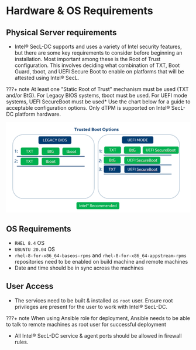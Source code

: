 # Hardware & OS Requirements

## Physical Server requirements

* Intel® SecL-DC  supports and uses a variety of Intel security features, but there are some key requirements to consider before beginning an installation. Most important among these is the Root of Trust configuration. This involves deciding what combination of TXT, Boot Guard, tboot, and UEFI Secure Boot to enable on platforms that will be attested using Intel® SecL.

???+ note 
    At least one "Static Root of Trust" mechanism must be used (TXT and/or BtG). For Legacy BIOS systems, tboot must be used. For UEFI mode systems, UEFI SecureBoot must be used* Use the chart below for a guide to acceptable configuration options. Only dTPM is supported on Intel® SecL-DC platform hardware. 

  ![hardware-options](./images/trusted-boot-options.PNG)

## OS Requirements

* `RHEL 8.4` OS
* `UBUNTU 20.04` OS
* `rhel-8-for-x86_64-baseos-rpms` and `rhel-8-for-x86_64-appstream-rpms` repositories need to be enabled on build machine and remote machines
* Date and time should be in sync across the machines


## User Access

* The services need to be built & installed as `root` user. Ensure root privileges are present for the user to work with Intel® SecL-DC.
  
???+ note 
    When using Ansible role for deployment, Ansible needs to be able to talk to remote machines as root user for successful deployment

* All Intel® SecL-DC service & agent ports should be allowed in firewall rules. 

